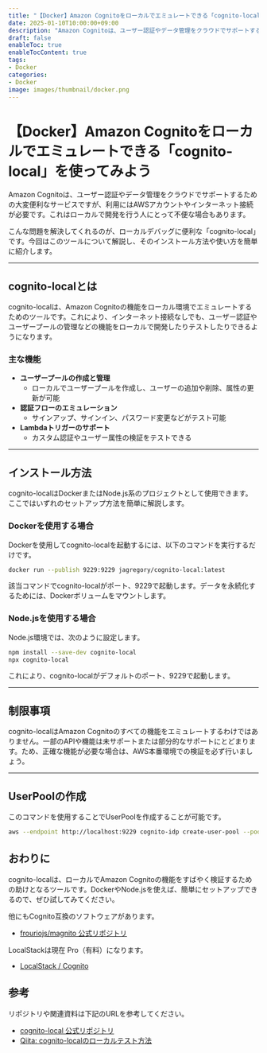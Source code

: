 ```yaml
---
title: "【Docker】Amazon Cognitoをローカルでエミュレートできる「cognito-local」を使ってみよう"
date: 2025-01-10T10:00:00+09:00
description: "Amazon Cognitoは、ユーザー認証やデータ管理をクラウドでサポートするための大変便利なサービスですが、利用にはAWSアカウントやインターネット接続が必要です。これはローカルで開発を行う人にとって不便な場合もあります。"
draft: false
enableToc: true
enableTocContent: true
tags: 
- Docker
categories: 
- Docker
image: images/thumbnail/docker.png
---
```


# 【Docker】Amazon Cognitoをローカルでエミュレートできる「cognito-local」を使ってみよう

Amazon Cognitoは、ユーザー認証やデータ管理をクラウドでサポートするための大変便利なサービスですが、利用にはAWSアカウントやインターネット接続が必要です。これはローカルで開発を行う人にとって不便な場合もあります。

こんな問題を解決してくれるのが、ローカルデバッグに便利な「cognito-local」です。今回はこのツールについて解説し、そのインストール方法や使い方を簡単に紹介します。

---

## cognito-localとは

cognito-localは、Amazon Cognitoの機能をローカル環境でエミュレートするためのツールです。これにより、インターネット接続なしでも、ユーザー認証やユーザープールの管理などの機能をローカルで開発したりテストしたりできるようになります。

### 主な機能

- **ユーザープールの作成と管理**
  - ローカルでユーザープールを作成し、ユーザーの追加や削除、属性の更新が可能
- **認証フローのエミュレーション**
  - サインアップ、サインイン、パスワード変更などがテスト可能
- **Lambdaトリガーのサポート**
  - カスタム認証やユーザー属性の検証をテストできる

---

## インストール方法

cognito-localはDockerまたはNode.js系のプロジェクトとして使用できます。ここではいずれのセットアップ方法を簡単に解説します。

### Dockerを使用する場合

Dockerを使用してcognito-localを起動するには、以下のコマンドを実行するだけです。

```bash
docker run --publish 9229:9229 jagregory/cognito-local:latest
```

該当コマンドでcognito-localがポート、9229で起動します。データを永続化するためには、Dockerボリュームをマウントします。

### Node.jsを使用する場合

Node.js環境では、次のように設定します。

```bash
npm install --save-dev cognito-local
npx cognito-local
```

これにより、cognito-localがデフォルトのポート、9229で起動します。

---

## 制限事項

cognito-localはAmazon Cognitoのすべての機能をエミュレートするわけではありません。一部のAPIや機能は未サポートまたは部分的なサポートにとどまります。ため、正確な機能が必要な場合は、AWS本番環境での検証を必ず行いましょう。

---

## UserPoolの作成

このコマンドを使用することでUserPoolを作成することが可能です。

```bash
aws --endpoint http://localhost:9229 cognito-idp create-user-pool --pool-name MyUserPool
```

## おわりに

cognito-localは、ローカルでAmazon Cognitoの機能をすばやく検証するための助けとなるツールです。DockerやNode.jsを使えば、簡単にセットアップできるので、ぜひ試してみてください。

他にもCognito互換のソフトウェアがあります。
- <a href="https://github.com/frouriojs/magnito" target="_blank" rel="nofollow noopener">frouriojs/magnito 公式リポジトリ</a>

LocalStackは現在 Pro（有料）になります。
- <a href="https://docs.localstack.cloud/user-guide/aws/cognito/" target="_blank" rel="nofollow noopener">LocalStack / Cognito</a>

## 参考

リポジトリや関連資料は下記のURLを参考してください。

- <a href="https://github.com/jagregory/cognito-local" target="_blank" rel="nofollow noopener">cognito-local 公式リポジトリ</a>
- <a href="https://qiita.com/takapg/items/f753349d675cf0deb5ad" target="_blank" rel="nofollow noopener">Qiita: cognito-localのローカルテスト方法</a>
